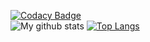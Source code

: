[![Codacy Badge](https://app.codacy.com/project/badge/Grade/7fe528bd99b94235ab7c778b4ce7b64f)](https://www.codacy.com?utm_source=github.com&amp;utm_medium=referral&amp;utm_content=NagaYZ/School-Projects&amp;utm_campaign=Badge_Grade)
<br/>
![My github stats](https://github-readme-stats.vercel.app/api?username=NagaYZ&count_private=true&show_icons=true&theme=tokyonight)
[![Top Langs](https://github-readme-stats.vercel.app/api/top-langs/?username=NagaYZ&layout=compact&theme=tokyonight&count_private=true&langs_count=10)](https://github.com/anuraghazra/github-readme-stats)


